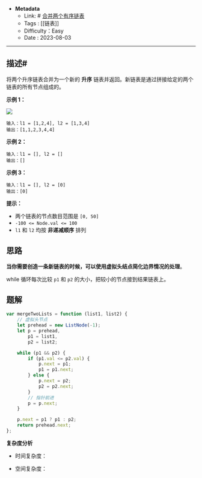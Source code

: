 - **Metadata**
	- Link:  # [合并两个有序链表](https://leetcode.cn/problems/merge-two-sorted-lists/description/ "https://leetcode.cn/problems/merge-two-sorted-lists/description/")
	- Tags : [[链表]]
	- Difficulty：Easy
	- Date : 2023-08-03
---
## 描述#

将两个升序链表合并为一个新的 **升序** 链表并返回。新链表是通过拼接给定的两个链表的所有节点组成的。 

**示例 1：**

![](https://assets.leetcode.com/uploads/2020/10/03/merge_ex1.jpg)

```
输入：l1 = [1,2,4], l2 = [1,3,4]
输出：[1,1,2,3,4,4]
```

**示例 2：**

```
输入：l1 = [], l2 = []
输出：[]
```

**示例 3：**

```
输入：l1 = [], l2 = [0]
输出：[0]
```

**提示：**

- 两个链表的节点数目范围是 `[0, 50]`
- `-100 <= Node.val <= 100`
- `l1` 和 `l2` 均按 **非递减顺序** 排列

## 思路

**当你需要创造一条新链表的时候，可以使用虚拟头结点简化边界情况的处理**。

while 循环每次比较 `p1` 和 `p2` 的大小，把较小的节点接到结果链表上。

## 题解

```js
var mergeTwoLists = function (list1, list2) {
    // 虚拟头节点
    let prehead = new ListNode(-1);
    let p = prehead,
        p1 = list1,
        p2 = list2;

    while (p1 && p2) {
        if (p1.val <= p2.val) {
            p.next = p1;
            p1 = p1.next;
        } else {
            p.next = p2;
            p2 = p2.next;
        }
        // 指针前进
        p = p.next;
    }

    p.next = p1 ? p1 : p2;
    return prehead.next;
};
```

**复杂度分析**

- 时间复杂度：

- 空间复杂度：